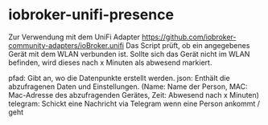 # iobroker-unifi-presence

Zur Verwendung mit dem UniFi Adapter https://github.com/iobroker-community-adapters/ioBroker.unifi
Das Script prüft, ob ein angegebenes Gerät mit dem WLAN verbunden ist. Sollte sich das Gerät nicht im WLAN befinden, wird dieses nach x Minuten als abwesend markiert.

pfad: Gibt an, wo die Datenpunkte erstellt werden.
json: Enthält die abzufragenen Daten und Einstellungen. (Name: Name der Person, MAC: Mac-Adresse des abzufragenden Gerätes, Zeit: Abwesend nach x Minuten)
telegram: Schickt eine Nachricht via Telegram wenn eine Person ankommt / geht
